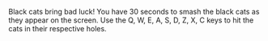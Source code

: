 Black cats bring bad luck! You have 30 seconds to smash the black cats as they appear on the screen. Use the Q, W, E, A, S, D, Z, X, C keys to hit the cats in their respective holes.